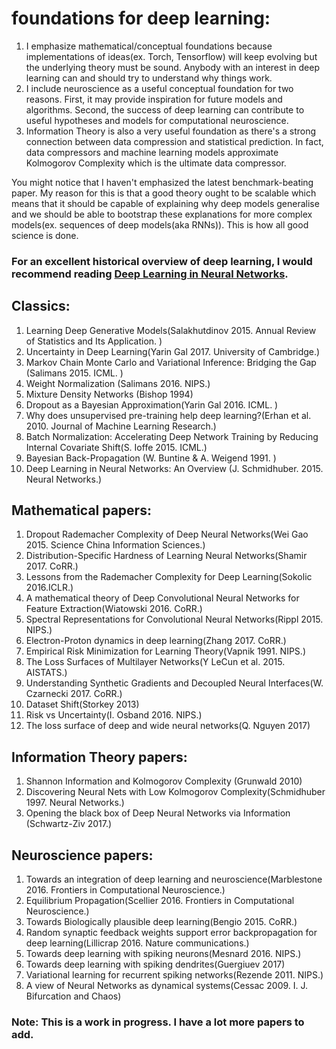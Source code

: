 # foundations for deep learning:
1. I emphasize mathematical/conceptual foundations because implementations of ideas(ex. Torch, Tensorflow)
   will keep evolving but the underlying theory must be sound. Anybody with an interest in deep learning 
   can and should try to understand why things work. 
2. I include neuroscience as a useful conceptual foundation for two reasons. First, it may provide inspiration
   for future models and algorithms. Second, the success of deep learning can contribute to useful hypotheses
   and models for computational neuroscience. 
3. Information Theory is also a very useful foundation as there's a strong connection between data compression
and statistical prediction. In fact, data compressors and machine learning models approximate Kolmogorov Complexity
which is the ultimate data compressor. 

You might notice that I haven't emphasized the latest benchmark-beating paper. My reason for this is that a good
theory ought to be scalable which means that it should be capable of explaining why deep models generalise and we
should be able to bootstrap these explanations for more complex models(ex. sequences of deep models(aka RNNs)).
This is how all good science is done. 

### For an excellent historical overview of deep learning, I would recommend reading [Deep Learning in Neural Networks](https://github.com/pauli-space/foundations_for_deep_learning/blob/master/classics/deep_learning_in_neural_networks.pdf).

## Classics:
1. Learning Deep Generative Models(Salakhutdinov 2015. Annual Review of Statistics and Its Application. )
2. Uncertainty in Deep Learning(Yarin Gal 2017. University of Cambridge.)
3. Markov Chain Monte Carlo and Variational Inference: Bridging the Gap (Salimans 2015. ICML. )
4. Weight Normalization (Salimans 2016. NIPS.)
5. Mixture Density Networks (Bishop 1994)
6. Dropout as a Bayesian Approximation(Yarin Gal 2016. ICML. )
7. Why does unsupervised pre-training help deep learning?(Erhan et al. 2010. Journal of Machine Learning Research.)
8. Batch Normalization: Accelerating Deep Network Training by Reducing Internal Covariate Shift(S. Ioffe 2015. ICML.)
9. Bayesian Back-Propagation (W. Buntine & A. Weigend 1991. )
10. Deep Learning in Neural Networks: An Overview (J. Schmidhuber. 2015. Neural Networks.)

## Mathematical papers:
1. Dropout Rademacher Complexity of Deep Neural Networks(Wei Gao 2015. Science China Information Sciences.)
2. Distribution-Specific Hardness of Learning Neural Networks(Shamir 2017. CoRR.)
3. Lessons from the Rademacher Complexity for Deep Learning(Sokolic 2016.ICLR.) 
4. A mathematical theory of Deep Convolutional Neural Networks for Feature Extraction(Wiatowski 2016. CoRR.)
5. Spectral Representations for Convolutional Neural Networks(Rippl 2015. NIPS.)
6. Electron-Proton dynamics in deep learning(Zhang 2017. CoRR.)       
7. Empirical Risk Minimization for Learning Theory(Vapnik 1991. NIPS.)
8. The Loss Surfaces of Multilayer Networks(Y LeCun et al. 2015. AISTATS.)
9. Understanding Synthetic Gradients and Decoupled Neural Interfaces(W. Czarnecki 2017. CoRR.)
10. Dataset Shift(Storkey 2013)
11. Risk vs Uncertainty(I. Osband 2016. NIPS.)
12. The loss surface of deep and wide neural networks(Q. Nguyen 2017)

## Information Theory papers:
1. Shannon Information and Kolmogorov Complexity (Grunwald 2010)
2. Discovering Neural Nets with Low Kolmogorov Complexity(Schmidhuber 1997. Neural Networks.) 
3. Opening the black box of Deep Neural Networks via Information (Schwartz-Ziv 2017.)                                    

## Neuroscience papers:
1. Towards an integration of deep learning and neuroscience(Marblestone 2016. Frontiers in Computational Neuroscience.)
2. Equilibrium Propagation(Scellier 2016. Frontiers in Computational Neuroscience.)
3. Towards Biologically plausible deep learning(Bengio 2015. CoRR.)
4. Random synaptic feedback weights support error backpropagation for deep learning(Lillicrap 2016. Nature communications.)
5. Towards deep learning with spiking neurons(Mesnard 2016. NIPS.)
6. Towards deep learning with spiking dendrites(Guergiuev 2017)
7. Variational learning for recurrent spiking networks(Rezende 2011. NIPS.)
8. A view of Neural Networks as dynamical systems(Cessac 2009. I. J. Bifurcation and Chaos)

### Note: This is a work in progress. I have a lot more papers to add.

